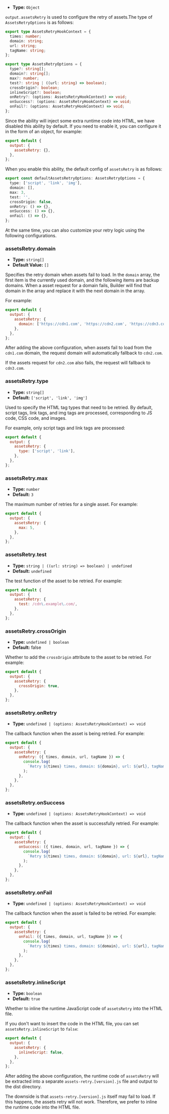 - **Type:** `Object`

`output.assetsRetry` is used to configure the retry of assets.The type of `AssetsRetryOptions` is as follows:

```ts
export type AssetsRetryHookContext = {
  times: number;
  domain: string;
  url: string;
  tagName: string;
};

export type AssetsRetryOptions = {
  type?: string[];
  domain?: string[];
  max?: number;
  test?: string | ((url: string) => boolean);
  crossOrigin?: boolean;
  inlineScript?: boolean;
  onRetry?: (options: AssetsRetryHookContext) => void;
  onSuccess?: (options: AssetsRetryHookContext) => void;
  onFail?: (options: AssetsRetryHookContext) => void;
};
```

Since the ability will inject some extra runtime code into HTML, we have disabled this ability by default. If you need to enable it, you can configure it in the form of an object, for example:

```js
export default {
  output: {
    assetsRetry: {},
  },
};
```

When you enable this ability, the default config of `assetsRetry` is as follows:

```ts
export const defaultAssetsRetryOptions: AssetsRetryOptions = {
  type: ['script', 'link', 'img'],
  domain: [],
  max: 3,
  test: '',
  crossOrigin: false,
  onRetry: () => {},
  onSuccess: () => {},
  onFail: () => {},
};
```

At the same time, you can also customize your retry logic using the following configurations.

### assetsRetry.domain

- **Type:** `string[]`
- **Default Value:** `[]`

Specifies the retry domain when assets fail to load. In the `domain` array, the first item is the currently used domain, and the following items are backup domains. When a asset request for a domain fails, Builder will find that domain in the array and replace it with the next domain in the array.

For example:

```js
export default {
  output: {
    assetsRetry: {
      domain: ['https://cdn1.com', 'https://cdn2.com', 'https://cdn3.com'],
    },
  },
};
```

After adding the above configuration, when assets fail to load from the `cdn1.com` domain, the request domain will automatically fallback to `cdn2.com`.

If the assets request for `cdn2.com` also fails, the request will fallback to `cdn3.com`.

### assetsRetry.type

- **Type:** `string[]`
- **Default:** `['script', 'link', 'img']`

Used to specify the HTML tag types that need to be retried. By default, script tags, link tags, and img tags are processed, corresponding to JS code, CSS code, and images.

For example, only script tags and link tags are processed:

```js
export default {
  output: {
    assetsRetry: {
      type: ['script', 'link'],
    },
  },
};
```

### assetsRetry.max

- **Type:** `number`
- **Default:** `3`

The maximum number of retries for a single asset. For example:

```js
export default {
  output: {
    assetsRetry: {
      max: 5,
    },
  },
};
```

### assetsRetry.test

- **Type:** `string | ((url: string) => boolean) | undefined`
- **Default:** `undefined`

The test function of the asset to be retried. For example:

```js
export default {
  output: {
    assetsRetry: {
      test: /cdn\.example\.com/,
    },
  },
};
```

### assetsRetry.crossOrigin

- **Type:** `undefined | boolean`
- **Default:** false

Whether to add the `crossOrigin` attribute to the asset to be retried. For example:

```js
export default {
  output: {
    assetsRetry: {
      crossOrigin: true,
    },
  },
};
```

### assetsRetry.onRetry

- **Type:** `undefined | (options: AssetsRetryHookContext) => void`

The callback function when the asset is being retried. For example:

```js
export default {
  output: {
    assetsRetry: {
      onRetry: ({ times, domain, url, tagName }) => {
        console.log(
          `Retry ${times} times, domain: ${domain}, url: ${url}, tagName: ${tagName}`,
        );
      },
    },
  },
};
```

### assetsRetry.onSuccess

- **Type:** `undefined | (options: AssetsRetryHookContext) => void`

The callback function when the asset is successfully retried. For example:

```js
export default {
  output: {
    assetsRetry: {
      onSuccess: ({ times, domain, url, tagName }) => {
        console.log(
          `Retry ${times} times, domain: ${domain}, url: ${url}, tagName: ${tagName}`,
        );
      },
    },
  },
};
```

### assetsRetry.onFail

- **Type:** `undefined | (options: AssetsRetryHookContext) => void`

The callback function when the asset is failed to be retried. For example:

```js
export default {
  output: {
    assetsRetry: {
      onFail: ({ times, domain, url, tagName }) => {
        console.log(
          `Retry ${times} times, domain: ${domain}, url: ${url}, tagName: ${tagName}`,
        );
      },
    },
  },
};
```

### assetsRetry.inlineScript

- **Type:** `boolean`
- **Default:** `true`

Whether to inline the runtime JavaScript code of `assetsRetry` into the HTML file.

If you don't want to insert the code in the HTML file, you can set `assetsRetry.inlineScript` to `false`:

```js
export default {
  output: {
    assetsRetry: {
      inlineScript: false,
    },
  },
};
```

After adding the above configuration, the runtime code of `assetsRetry` will be extracted into a separate `assets-retry.[version].js` file and output to the dist directory.

The downside is that `assets-retry.[version].js` itself may fail to load. If this happens, the assets retry will not work. Therefore, we prefer to inline the runtime code into the HTML file.
